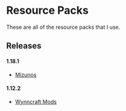 # Resource Packs

These are all of the resource packs that I use.

## Releases

#### 1.18.1

- [Mizunos](https://github.com/CVXSL-MC/Resource-Packs/releases/tag/Mizunos)

#### 1.12.2

- [Wynncraft Mods](https://github.com/CVXSL-MC/Resource-Packs/releases/tag/WynncraftMods)
